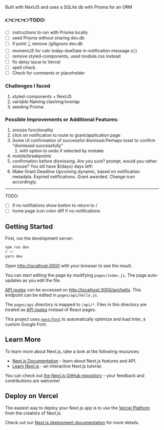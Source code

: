 Built with NextJS and uses a SQLite db with Prisma for an ORM

### 👉👉👉👉TODO:

- [ ] instructions to run with Prisma locally
- [ ] seed Prisma without sharing dev.db
- [ ] if point 👆 remove /gitignore dev.db
- [ ] momentJS for calc today-dueDate in notification message `${}`
- [ ] remove styled-components, used module.css instead
- [ ] fix deloy issue to Vercel
- [ ] spell check.
- [ ] Check for comments or placeholder

### Challenges I faced

1. styled-components + NextJS
2. variable Naming clashing/overlap
3. seeding Prisma

### Possible Improvements or Additional Features:

1. snooze functionality
2. click on notification to route to grant/application page
3. Some UI confirmation of successful dismissal.Perhaps toast to confirm
   "dismissed successfully"
   1. with option to undo if selected by mistake
4. mobile/breakpoints
5. confirmation before dismissing. Are you sure? prompt, would you rather
   snooze? You stil have ${days} days left!
6. Make Grant Deadline Upcoming dynamic, based on notification metadata. Expired
   notifications. Grant awarded. Change icon accordingly.

---

TODO:

- [ ] if no notifiations show button to return to /
- [ ] home page icon color diff if no notifications

## Getting Started

First, run the development server:

```bash
npm run dev
# or
yarn dev
```

Open [http://localhost:3000](http://localhost:3000) with your browser to see the
result.

You can start editing the page by modifying `pages/index.js`. The page
auto-updates as you edit the file.

[API routes](https://nextjs.org/docs/api-routes/introduction) can be accessed on
[http://localhost:3000/api/hello](http://localhost:3000/api/hello). This
endpoint can be edited in `pages/api/hello.js`.

The `pages/api` directory is mapped to `/api/*`. Files in this directory are
treated as [API routes](https://nextjs.org/docs/api-routes/introduction) instead
of React pages.

This project uses
[`next/font`](https://nextjs.org/docs/basic-features/font-optimization) to
automatically optimize and load Inter, a custom Google Font.

## Learn More

To learn more about Next.js, take a look at the following resources:

- [Next.js Documentation](https://nextjs.org/docs) - learn about Next.js
  features and API.
- [Learn Next.js](https://nextjs.org/learn) - an interactive Next.js tutorial.

You can check out
[the Next.js GitHub repository](https://github.com/vercel/next.js/) - your
feedback and contributions are welcome!

## Deploy on Vercel

The easiest way to deploy your Next.js app is to use the
[Vercel Platform](https://vercel.com/new?utm_medium=default-template&filter=next.js&utm_source=create-next-app&utm_campaign=create-next-app-readme)
from the creators of Next.js.

Check out our
[Next.js deployment documentation](https://nextjs.org/docs/deployment) for more
details.
